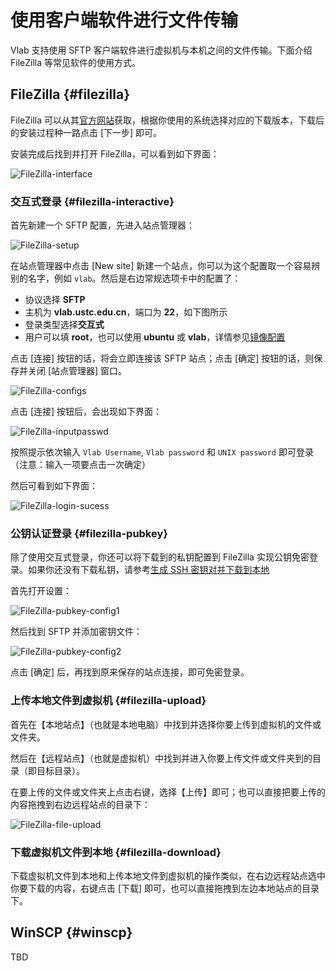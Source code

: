 # 使用客户端软件进行文件传输

Vlab 支持使用 SFTP 客户端软件进行虚拟机与本机之间的文件传输。下面介绍 FileZilla 等常见软件的使用方式。

## FileZilla {#filezilla}

FileZilla 可以从其[官方网站](https://filezilla-project.org/download.php?show_all=1)获取，根据你使用的系统选择对应的下载版本，下载后的安装过程种一路点击 \[下一步\] 即可。

安装完成后找到并打开 FileZilla，可以看到如下界面：

![FileZilla-interface](./../images/FileZilla-interface.png)

### 交互式登录 {#filezilla-interactive}

首先新建一个 SFTP 配置，先进入站点管理器：

![FileZilla-setup](../images/FileZilla-setup.png)

在站点管理器中点击 \[New site\] 新建一个站点，你可以为这个配置取一个容易辨别的名字，例如 `vlab`。然后是右边常规选项卡中的配置了：

- 协议选择 **SFTP**
- 主机为 **vlab.ustc.edu.cn**，端口为 **22**，如下图所示
- 登录类型选择**交互式**
- 用户可以填 **root**，也可以使用 **ubuntu** 或 **vlab**，详情参见[镜像配置](images.md#image-content)

点击 \[连接\] 按钮的话，将会立即连接该 SFTP 站点；点击 \[确定\] 按钮的话，则保存并关闭 \[站点管理器\] 窗口。

![FileZilla-configs](../images/FileZilla-configs.png)

点击 \[连接\] 按钮后，会出现如下界面：

![FileZilla-inputpasswd](../images/FileZilla-inputpasswd.png)

按照提示依次输入 `Vlab Username`, `Vlab password` 和 `UNIX password` 即可登录（注意：输入一项要点击一次确定）

然后可看到如下界面：

![FileZilla-login-sucess](../images/FileZilla-login-sucess.png)

### 公钥认证登录 {#filezilla-pubkey}

除了使用交互式登录，你还可以将下载到的私钥配置到 FileZilla 实现公钥免密登录。如果你还没有下载私钥，请参考[生成 SSH 密钥对并下载到本地](login-windows.md#pubkey-retrieve)

首先打开设置：

![FileZilla-pubkey-config1](../images/FileZilla-pubkey-config1.png)

然后找到 SFTP 并添加密钥文件：

![FileZilla-pubkey-config2](../images/FileZilla-pubkey-config2.png)

点击 \[确定\] 后，再找到原来保存的站点连接，即可免密登录。

### 上传本地文件到虚拟机 {#filezilla-upload}

首先在【本地站点】（也就是本地电脑）中找到并选择你要上传到虚拟机的文件或文件夹。

然后在【远程站点】（也就是虚拟机）中找到并进入你要上传文件或文件夹到的目录（即目标目录）。

在要上传的文件或文件夹上点击右键，选择【上传】即可；也可以直接把要上传的内容拖拽到右边远程站点的目录下：

![FileZilla-file-upload](../images/FileZilla-file-upload.png)

### 下载虚拟机文件到本地 {#filezilla-download}

下载虚拟机文件到本地和上传本地文件到虚拟机的操作类似，在右边远程站点选中你要下载的内容，右键点击 \[下载\] 即可，也可以直接拖拽到左边本地站点的目录下。

## WinSCP {#winscp}

TBD
